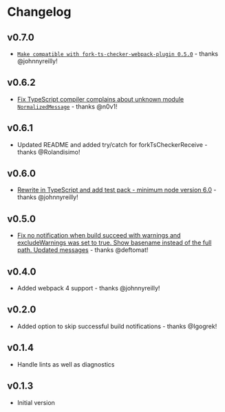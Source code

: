 # Changelog

## v0.7.0

- [`Make compatible with fork-ts-checker-webpack-plugin 0.5.0`](https://github.com/johnnyreilly/fork-ts-checker-notifier-webpack-plugin/pull/10) - thanks @johnnyreilly!

## v0.6.2

- [Fix TypeScript compiler complains about unknown module `NormalizedMessage`](https://github.com/johnnyreilly/fork-ts-checker-notifier-webpack-plugin/pull/8) - thanks @n0v1!

## v0.6.1

 - Updated README and added try/catch for forkTsCheckerReceive - thanks @Rolandisimo!

## v0.6.0

- [Rewrite in TypeScript and add test pack - minimum node version 6.0](https://github.com/johnnyreilly/fork-ts-checker-notifier-webpack-plugin/pull/6) - thanks @johnnyreilly!

## v0.5.0

- [Fix no notification when build succeed with warnings and excludeWarnings was set to true. Show basename instead of the full path. Updated messages](https://github.com/johnnyreilly/fork-ts-checker-notifier-webpack-plugin/pull/4) - thanks @deftomat!

## v0.4.0

- Added webpack 4 support - thanks @johnnyreilly!

## v0.2.0

- Added option to skip successful build notifications - thanks @Igogrek!

## v0.1.4

- Handle lints as well as diagnostics

## v0.1.3

- Initial version
